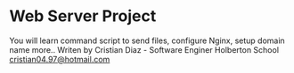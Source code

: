 # Web Server Project
You will learn command script to send files, configure Nginx, setup domain name more..
Writen by Cristian Diaz -  Software Enginer Holberton School
cristian04.97@hotmail.com